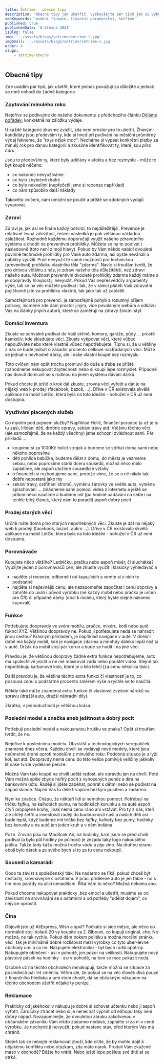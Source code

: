 ```yaml
---
title: Šetříme - obecné tipy
description: 'Obecné tipy jak ušetřit. Vyzkoušejte pár tipů jak si vybudovat lepší morálku v utrácení, ať už se jedná o cokoliv.'
seoKeywords: 'osobní finance, finanční poradenství, šetříme'
published: true
publishedDate: '8.března 2021'
isBlog: false
img: '../assets/blogs/setrime/setrime-l.jpg'
imgSmall: '../assets/blogs/setrime/setrime-s.jpg'
order: 4
slugs:
    - setrime-obecne
---
```


## Obecné tipy
Zde uvádím pár tipů, jak ušetřit, které jednak považuji za důležité a jednak se mně nehodí do žádné kategorie.

### Zpytování minulého roku
Nejdříve se podívejme do našeho dokumentu z předchozího článku [Děláme pořádek](./blog/delame-poradek), konkrétně na záložku výdaje.

U každé kategorie zkusme zvážit, zda není prostor pro to ušetřit. Žhavými kandidáty jsou především ty, kde si hned při podívání na měsíční průměrný výdaj řekneme, že _"to je nějak moc"_. Necháme si vypsat konkrétní platby za minulý rok pro danou kategorii a zkusíme identifikovat ty, které jsou _přes čáru_.

Jsou to především ty, které byly udělány v afektu a bez rozmyslu - může to být koupě něčeho:
- co nakonec nevyužíváme.
- co bylo zbytečně drahé
- co bylo nekvalitní (nepřečetli jsme si recenze například)
- co nám způsobilo další náklady

Takovéto cvičení, nám umožní se poučit a příště se odobných výdajů vyvarovat.

### Zdraví
Zdraví je, jak asi ve finále každý potvrdí, to nejdůležitější. Prevence je relativně levná záležitost, řešení následků je pak většinou nákladná záležitost. Rozhodně každému doporučuji využít našeho zdravotního systému a chodit na preventivní prohlídky. Můžete se na to podívat i následovně (toto není z mojí hlavy). Pokud by Vám někdo nabídl dvouleté povinné technické prohlídky pro Vaše auto zdarma, asi byste neváhali a nabídky využili. Proč nevyužít té samé možnosti pro technickou (preventivní) prohlídku vlastního těla "zdarma". Navíc si troufám tvrdit, že pro drtivou většinu z nás, je zdraví našeho těla důležitěkší, než zdraví našeho auta. Možnost preventivní dvouleté prohlídky zdarma každý máme a je doopravdy hloupost ji nevyužít. Pokud Vás nepřesvědčily argumenty výše, tak se na věc můžete podívat i tak, že v rámci plateb Vaší zdravotní pojišťovně jste za prohlídku vlastně, tak jako tak už zaplatili.

Samozřejmostí pro prevenci, je samozřejmě pohyb a rozumný příjem potravy, nicméně zde dám prostor jiným, více povolaným webům a odkážu Vás na články jiných autorů, které se zaměřují na zdravý životní styl.

### Domácí inventura
Zkuste se schválně podívat do Vaší skříně, komory, garáže, půdy ... prostě kamkoliv, kde skladujete věci. Zkuste vytipovat věci, které vůbec nepoužíváte nebo které vlastně vůbec nepotřebujete. Tipnu si, že u většiny z nás se bude jednat o zásadní procento celkově nastřádaných věcí. Může se jednat o nevhodné dárky, ale i naše vlastní koupě bez rozmyslu.

Toto cvičení nám opět trochu promluví do duše a třeba se příště rozhodneme nekupovat zbytečnosti nebo si koupi lépe rozmyslet. Případně nás donutí domluvit se s rodinou na jiném systému dávání dárků.

Pokud chcete jít ještě o krok dál zkuste, zrovna věci vyfotit a dát je na nějaký web k prodeji (facebook, bazoš, ...). Dřive v ČR existovala skvělá aplikace na mobil LetGo, která byla na toto ideální - bohužel v ČR už není dostupná.

### Využívání placených služeb
Co myslím pod pojmem služby? Například Holič, finanční poradce (a už je to tu zas), hlídání dětí, drobné opravy, sekání trávy atd. Vtěšinu těchto věcí (ale samozřejmě, že ne každý všechny) jsme schopni zvládnout sami. Pár příkladů ...

- koupíme si za 1000Kč holicí strojek a budeme se stříhat doma sami nebo někoho poprosíme
- děti pohlída babička, budeme dělat z domu, do města je vezmeme sebou, nebo poprosíme starší dceru sousedů, možná něco málo zaplatíme, ale aspoň utužíme sousedksé vztahy
- o financích si rozhodujeme sami, protože víme, že se o ně nikdo tak dobře nepostará jako my
- sekání trávy, ostříhání stromů, výměnu žárovky ve světle auta, výměna splachování ... zvládneme sami pomocí videa z internetu a ještě se přitom něco naučíme a budeme mít (po hodině nadávání na sebe i na tenhle blbý článek, který nám to poradil) aspoň dobrý pocit

### Prodej starých věcí
Určitě máte doma plno starých nepotřebných věcí. Zkuste je dát na nějaký web k prodeji (facebook, bazoš, aukro ...). Dřive v ČR existovala skvělá aplikace na mobil LetGo, která byla na toto ideální - bohužel v ČR už není dostupná.

### Porovnávače
Kupujete něco většího? Ledničku, pračku nebo aspoň mixér, či sluchátka? Využijte jeden z porovnávačů cen, ale zkuste využít i klasický vyhledávač a 

- najděte si recenze, odborné i od kupujících a vemte si z nich to podstatné
- najděte si nejlevnější cenu, ale nezapomeňte započítat i cenu dopravy a zahrňte do úvah i původ výrobku (ne každý mobil nebo pračka je určen pro ČR) či případné dárky (obal k mobilu, který byste stejně nakonec kupovali)

### Funkce
Potřebujete doopravdy ve svém mobilu, pračce, mixéru, kotli nebo autě fuknci XYZ. Většinou doopravdy ne. Pokud ji potřebujete nedá se nahradit jinou cestou? Krásným příkladem, je například navigace v autě. V dněšní době má každý mobil, kde je navigace zdarma a mnohdy daleko lepší než ta v autě. Držák na mobil stojí pár korun a bude se hodit i na jiné věci.

Pravdou je, že většinou doopravy žádné extra funkce nepotřebujeme, auto ma spolechlivě jezdit a ne mě masírovat záda nebo pouštět videa. Stejně tak nepotřebuju karbonové kolo, které je o kilo lehčí (za cenu několika tisíc).

Další pravdou je, že většina těchto extra funkcí či vlastností je to, co posouvá cenu o podstatné procento směrem výše a rychle se to nasčítá.

Někdy také může znamenat extra funkce či vlastnost zvýšení nároků na správu (dražší auto, dražší náhradní díly).

Zkrátka, v jednoduchosti je většinou krása.

### Poslední model a značka aneb ješitnost a dobrý pocit
Potřebuji poslední model a nakousnutou hrušku ve znaku? Opět si troufám tvrdit, že ne.

Nejdříve k poslednímu modelu. Obzvlášť u technologických serepatiček, znamená dnes včera. Každou chvíli se vydávají nové modely, které jsou neúmerně drahé oproti modelům z minulého roku. Podobná situace je u lyží, kol, aut atd. Doopravdy nemá cenu do této velice pomívijé veličiny jakkoliv lít naše tvrdě vydělané peníze.

Možná Vám tato koupě na chvíli udělá radost, ale opravdu jen na chvíli. Poté Vám možná spíše zbyde hořký pocit z vyhozených peněz a díra na bankovním účtu. Raději si jděte zaběhat, pohrát s dětmi nebo se podívat na západ slunce. Naplní Vás to déle trvajícím hezkým pocitem a zadarmo.

Nyní ke značce. Chápu, že někteří lidi si nemohou pomoct. Potřebují na tričku fajfku, na kalhotách pumu, na hodinkách korunku a na autě aspoň čtyři propojené kruhy, jinak nemá cenu ráno ani vstávat. Pro ty z nás, kteří ale chtěji šetřit a investovat raději do budoucnosti naší a našich dětí asi bude lepší, když budeme mit tričko bez fajfky, kalhoty bez pumy, hodinky bez korunky a na autě jen jeden kruh a v něm indiána.

Pozn. Zrovna píšu na MacBook Air, na hodinky, kam jsem se před chvíli podíval (a bylo půl hodiny po půlnoci) je zezadu taky logo nakouslého jablka. Takže tady kážu možná trochu vodu a piju víno. Na druhou stranu obojí bylo dárek a ze svého bych si to za tu cenu nekoupil.

### Sousedi a kamarádi
Oooo ta závist a společenský tlak. Ne nadarmo se říká, pokud chceš být neštastý, srovnávej se s ostatními. V práci přidělené auto je jen fábie - no s tím moc parády na ulici nenadělam. Říká Vám to něco? Možná nekomu ano. 

Pokud chceme nakupovat prakticky ,bez emocí a ušetřit, musíme se od závislosti na srovnávání se s ostatními a od potřeby "udělat dojem", co nejvíce oprostit.

### Čína
Objevili jste už AliExpress, Wish a spol? Počkáte si sice měsíc, ale něco co normálně stojí dolarů 20 vy koupíte za 2. Blbouni, co kupují originál, che. No možná, ne tak rychle. Pokud dám bokem politiku a možná morální stránku věci, tak je minimálně dobré rozlišovat mezi výrobky co tyto uber-levne obchody umí a co ne. Nakpujete elektroniku - byl bych radši opatrný. Nakupujete oblečení - asi v pohodě, jen pozor na velikosti. Nakupujete nový plastový pásek na hodinky - asi v pohodě, na tom se moc pokazit nedá.

Osobně už na těchto obchodech nenakupuji, takže možná se situace za posledních pár let změnila. Věřím ale, že pokud se na věc člověk dívá pouze z finančního hlediska a umí  vtom chodit, dá se občasným nákupem na těchto obchodem ušetřit nějaké ty peníze.

### Reklamace
Prakticky od jakéhokoliv nákupu je dobré si schovat účtenku nebo ji aspoň vyfotit. Záručáky ztrácet nebo si je nenechat vyplnit od eShopu taky neni dobrý nápad. Nezapomínejte, že dvouletou záruku zakotvenou v občanském zákoníku Vám nikdo zadarmo nedává, zaplatíte si za ni v ceně výrobku. Je nechytré ji nevyužít, pokud nastane stav, před kterým Vás má chránit.

Stejně tak se nebojte reklamovat zboží, kde cítíte, že by mohlo dojít k nějakému konfliktu nebo otázkam, zda máte nárok. Prodali Vám zkažené maso v obchodě? Běžte ho vrátit. Nebo ještě lépe pošlete své dítě ať se otrká.
